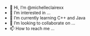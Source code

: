 - 👋 Hi, I’m @michelleclairexx
- 👀 I’m interested in ...
- 🌱 I’m currently learning C++ and Java
- 💞️ I’m looking to collaborate on ...
- 📫 How to reach me ...

<!---
michelleclairexx/michelleclairexx is a ✨ special ✨ repository because its `README.md` (this file) appears on your GitHub profile.
You can click the Preview link to take a look at your changes.
--->
